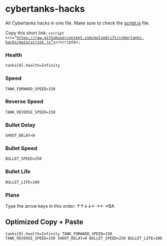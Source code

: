 # cybertanks-hacks
All Cybertanks hacks in one file.
Make sure to check the <a href="script.js">script.js</a> file.

Copy this short link: <code>&lt;script src="https://raw.githubusercontent.com/pulsedrift/cybertanks-hacks/main/script.js”></script&>;</code>

### Health
<code>tanks[0].health=Infinity</code>

### Speed
<code>TANK_FORWARD_SPEED=150</code>

### Reverse Speed
<code>TANK_REVERSE_SPEED=150</code>

### Bullet Delay
<code>SHOOT_DELAY=0</code>

### Bullet Speed
<code>BULLET_SPEED=250</code>

### Bullet Life
<code>BULLET_LIFE=100</code>

### Plane
Type the arrow keys in this order: ↑↑↓↓←→←→BA

## Optimized Copy + Paste
<code>tanks[0].health=Infinity
TANK_FORWARD_SPEED=150
TANK_REVERSE_SPEED=150
SHOOT_DELAY=0
BULLET_SPEED=250
BULLET_LIFE=100
</code>
